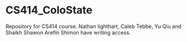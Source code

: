 CS414_ColoState
===============

Repository for CS414 course. Nathan lighthart, Caleb Tebbe, Yu Qiu and Shaikh Shawon Arefin Shimon have writing access.
